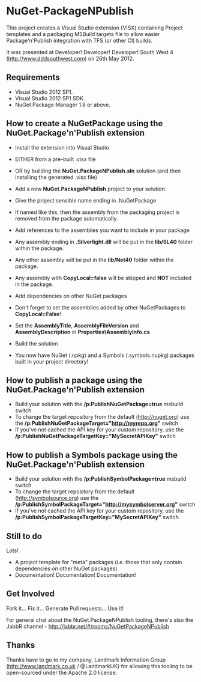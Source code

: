 # NuGet-PackageNPublish

This project creates a Visual Studio extension (VISX) containing Project templates and a packaging MSBuild targets
file to allow easier Package&#39;n&#39;Publish integration with TFS (or other CI) builds.

It was presented at Developer! Developer! Developer! South West 4 (http://www.dddsouthwest.com) on 26th May 2012.

## Requirements

- Visual Studio 2012 SP1.
- Visual Studio 2012 SP1 SDK.
- NuGet Package Manager 1.8 or above.

## How to create a NuGetPackage using the NuGet.Package'n'Publish extension

- Install the extension into Visual Studio 
 - EITHER from a pre-built .visx file
 - OR by building the **NuGet.PackageNPublish.sln** solution (and then installing the generated .visx file)
- Add a new **NuGet.PackageNPublish** project to your solution. 
 - Give the project sensible name ending in .NuGetPackage 
  - If named like this, then the assembly from the packaging project is removed from the package automatically.
- Add references to the assemblies you want to include in your package
 - Any assembly ending in **.Silverlight.dll** will be put in the **lib/SL40** folder within the package.
 - Any other assembly will be put in the **lib/Net40** folder within the package.
 - Any assembly with **CopyLocal=false** will be skipped and **NOT** included in the package.
- Add dependencies on other NuGet packages
 - Don't forget to set the assemblies added by other NuGetPackages to **CopyLocal=False**!
- Set the **AssemblyTitle**, **AssemblyFileVersion** and **AssemblyDescription** in **Properties\AssemblyInfo.cs**
- Build the solution

- You now have NuGet (.npkg) and a Symbols (.symbols.nupkg) packages built in your project directory!

## How to publish a package using the NuGet.Package'n'Publish extension

- Build your solution with the **/p:PublishNuGetPackage=true** msbuild switch
 - To change the target repository from the default (http://nuget.org) use the **/p:PublishNuGetPackageTarget="http://myrepo.org"** switch
 - If you've not cached the API key for your custom repository, use the **/p:PublishNuGetPackageTargetKey="MySecretAPIKey"** switch

## How to publish a Symbols package using the NuGet.Package'n'Publish extension

- Build your solution with the **/p:PublishSymbolPackage=true** msbuild switch
 - To change the target repository from the default (http://symbolsource.org) use the **/p:PublishSymbolPackageTarget="http://mysymbolserver.org"** switch
 - If you've not cached the API key for your custom repository, use the **/p:PublishSymbolPackageTargetKey="MySecretAPIKey"** switch

## Still to do

Lots!

- A project template for "meta" packages (i.e. those that only contain dependencies on other NuGet packages)
- Documentation! Documentation! Documentation!

## Get Involved

Fork it... Fix it... Generate Pull requests... Use it!

For general chat about the NuGet.PackageNPublish tooling, there's also the JabbR channel - http://jabbr.net/#/rooms/NuGetPackageNPublish

## Thanks

Thanks have to go to my company, Landmark Information Group (http://www.landmark.co.uk / @LandmarkUK) for allowing this
tooling to be open-sourced under the Apache 2.0 license.